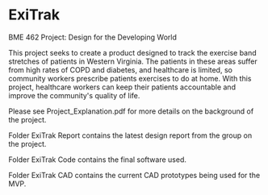 # ExiTrak
BME 462 Project: Design for the Developing World

This project seeks to create a product designed to track the exercise band stretches of patients in Western Virginia.
The patients in these areas suffer from high rates of COPD and diabetes, and healthcare is limited, so community workers prescribe patients exercises to do at home.
With this project, healthcare workers can keep their patients accountable and improve the community's quality of life.

Please see Project_Explanation.pdf for more details on the background of the project.

Folder ExiTrak Report contains the latest design report from the group on the project.

Folder ExiTrak Code contains the final software used.

Folder ExiTrak CAD contains the current CAD prototypes being used for the MVP.
